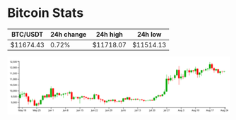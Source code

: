 # Bitcoin Stats

BTC/USDT|24h change|24h high|24h low|
|---|---|---|---|
|$11674.43|0.72%|$11718.07|$11514.13|

<img src="./chart.svg">
